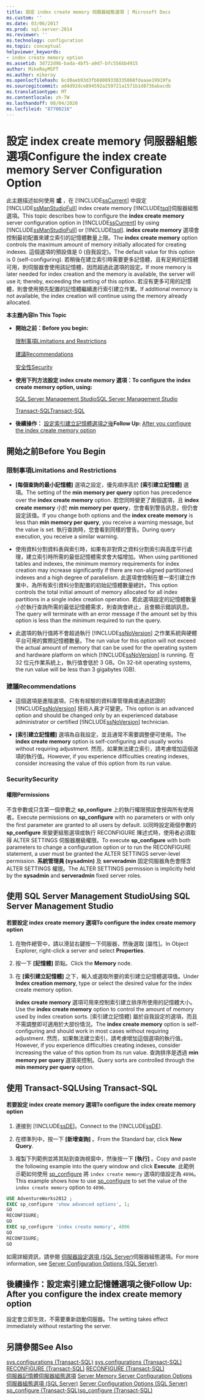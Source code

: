 ```yaml
---
title: 設定 index create memory 伺服器組態選項 | Microsoft Docs
ms.custom: ''
ms.date: 03/06/2017
ms.prod: sql-server-2014
ms.reviewer: ''
ms.technology: configuration
ms.topic: conceptual
helpviewer_keywords:
- index create memory option
ms.assetid: 3d722d9b-bada-4bf5-a9d7-bfc556bb4915
author: MikeRayMSFT
ms.author: mikeray
ms.openlocfilehash: 6cd0aeb93d3fb68089338335068fdaaae19919fa
ms.sourcegitcommit: ad4d92dce894592a259721a1571b1d8736abacdb
ms.translationtype: MT
ms.contentlocale: zh-TW
ms.lasthandoff: 08/04/2020
ms.locfileid: "87700216"
---
```

# <a name="configure-the-index-create-memory-server-configuration-option"></a><span data-ttu-id="99df0-102">設定 index create memory 伺服器組態選項</span><span class="sxs-lookup"><span data-stu-id="99df0-102">Configure the index create memory Server Configuration Option</span></span>
  <span data-ttu-id="99df0-103">此主題描述如何使用 **或** ，在 [!INCLUDE[ssCurrent](../../includes/sscurrent-md.md)] 中設定 [!INCLUDE[ssManStudioFull](../../includes/ssmanstudiofull-md.md)] index create memory [!INCLUDE[tsql](../../includes/tsql-md.md)]伺服器組態選項。</span><span class="sxs-lookup"><span data-stu-id="99df0-103">This topic describes how to configure the **index create memory** server configuration option in [!INCLUDE[ssCurrent](../../includes/sscurrent-md.md)] by using [!INCLUDE[ssManStudioFull](../../includes/ssmanstudiofull-md.md)] or [!INCLUDE[tsql](../../includes/tsql-md.md)].</span></span> <span data-ttu-id="99df0-104">**index create memory** 選項會控制最初配置來建立索引的記憶體數量上限。</span><span class="sxs-lookup"><span data-stu-id="99df0-104">The **index create memory** option controls the maximum amount of memory initially allocated for creating indexes.</span></span> <span data-ttu-id="99df0-105">這個選項的預設值是 0 (自我設定)。</span><span class="sxs-lookup"><span data-stu-id="99df0-105">The default value for this option is 0 (self-configuring).</span></span> <span data-ttu-id="99df0-106">若稍後在建立索引時需要更多記憶體，且有足夠的記憶體可用，則伺服器會使用該記憶體，因而超過此選項的設定。</span><span class="sxs-lookup"><span data-stu-id="99df0-106">If more memory is later needed for index creation and the memory is available, the server will use it; thereby, exceeding the setting of this option.</span></span> <span data-ttu-id="99df0-107">若沒有更多可用的記憶體，則會使用預先配置的記憶體繼續進行索引建立作業。</span><span class="sxs-lookup"><span data-stu-id="99df0-107">If additional memory is not available, the index creation will continue using the memory already allocated.</span></span>  
  
 <span data-ttu-id="99df0-108">**本主題內容**</span><span class="sxs-lookup"><span data-stu-id="99df0-108">**In This Topic**</span></span>  
  
-   <span data-ttu-id="99df0-109">**開始之前：**</span><span class="sxs-lookup"><span data-stu-id="99df0-109">**Before you begin:**</span></span>  
  
     [<span data-ttu-id="99df0-110">限制事項</span><span class="sxs-lookup"><span data-stu-id="99df0-110">Limitations and Restrictions</span></span>](#Restrictions)  
  
     [<span data-ttu-id="99df0-111">建議</span><span class="sxs-lookup"><span data-stu-id="99df0-111">Recommendations</span></span>](#Recommendations)  
  
     [<span data-ttu-id="99df0-112">安全性</span><span class="sxs-lookup"><span data-stu-id="99df0-112">Security</span></span>](#Security)  
  
-   <span data-ttu-id="99df0-113">**使用下列方法設定 index create memory 選項：**</span><span class="sxs-lookup"><span data-stu-id="99df0-113">**To configure the index create memory option, using:**</span></span>  
  
     [<span data-ttu-id="99df0-114">SQL Server Management Studio</span><span class="sxs-lookup"><span data-stu-id="99df0-114">SQL Server Management Studio</span></span>](#SSMSProcedure)  
  
     [<span data-ttu-id="99df0-115">Transact-SQL</span><span class="sxs-lookup"><span data-stu-id="99df0-115">Transact-SQL</span></span>](#TsqlProcedure)  
  
-   <span data-ttu-id="99df0-116">**後續操作：** [設定索引建立記憶體選項之後](#FollowUp)</span><span class="sxs-lookup"><span data-stu-id="99df0-116">**Follow Up:**  [After you configure the index create memory option](#FollowUp)</span></span>  
  
##  <a name="before-you-begin"></a><a name="BeforeYouBegin"></a> <span data-ttu-id="99df0-117">開始之前</span><span class="sxs-lookup"><span data-stu-id="99df0-117">Before You Begin</span></span>  
  
###  <a name="limitations-and-restrictions"></a><a name="Restrictions"></a> <span data-ttu-id="99df0-118">限制事項</span><span class="sxs-lookup"><span data-stu-id="99df0-118">Limitations and Restrictions</span></span>  
  
-   <span data-ttu-id="99df0-119">**[每個查詢的最小記憶體]** 選項之設定，優先順序高於 **[索引建立記憶體]** 選項。</span><span class="sxs-lookup"><span data-stu-id="99df0-119">The setting of the **min memory per query** option has precedence over the **index create memory** option.</span></span> <span data-ttu-id="99df0-120">若您同時變更了兩個選項，且 **index create memory** 小於 **min memory per query**，您會看到警告訊息，但仍會設定該值。</span><span class="sxs-lookup"><span data-stu-id="99df0-120">If you change both options and the **index create memory** is less than **min memory per query**, you receive a warning message, but the value is set.</span></span> <span data-ttu-id="99df0-121">執行查詢時，您會看到同樣的警告。</span><span class="sxs-lookup"><span data-stu-id="99df0-121">During query execution, you receive a similar warning.</span></span>  
  
-   <span data-ttu-id="99df0-122">使用資料分割資料表與索引時，如果有非對齊之資料分割索引與高度平行處理，建立索引時所需的最低記憶體需求會大幅增加。</span><span class="sxs-lookup"><span data-stu-id="99df0-122">When using partitioned tables and indexes, the minimum memory requirements for index creation may increase significantly if there are non-aligned partitioned indexes and a high degree of parallelism.</span></span> <span data-ttu-id="99df0-123">此選項會控制在單一索引建立作業中，為所有索引資料分割配置的初始記憶體數量總計。</span><span class="sxs-lookup"><span data-stu-id="99df0-123">This option controls the total initial amount of memory allocated for all index partitions in a single index creation operation.</span></span> <span data-ttu-id="99df0-124">若此選項設定的記憶體數量小於執行查詢所需的最低記憶體需求，則查詢會終止，且會顯示錯誤訊息。</span><span class="sxs-lookup"><span data-stu-id="99df0-124">The query will terminate with an error message if the amount set by this option is less than the minimum required to run the query.</span></span>  
  
-   <span data-ttu-id="99df0-125">此選項的執行值將不會超過執行 [!INCLUDE[ssNoVersion](../../includes/ssnoversion-md.md)] 之作業系統與硬體平台可用的實際記憶體數量。</span><span class="sxs-lookup"><span data-stu-id="99df0-125">The run value for this option will not exceed the actual amount of memory that can be used for the operating system and hardware platform on which [!INCLUDE[ssNoVersion](../../includes/ssnoversion-md.md)] is running.</span></span> <span data-ttu-id="99df0-126">在 32 位元作業系統上，執行值會低於 3 GB。</span><span class="sxs-lookup"><span data-stu-id="99df0-126">On 32-bit operating systems, the run value will be less than 3 gigabytes (GB).</span></span>  
  
###  <a name="recommendations"></a><a name="Recommendations"></a> <span data-ttu-id="99df0-127">建議</span><span class="sxs-lookup"><span data-stu-id="99df0-127">Recommendations</span></span>  
  
-   <span data-ttu-id="99df0-128">這個選項是進階選項，只有有經驗的資料庫管理員或通過認證的 [!INCLUDE[ssNoVersion](../../includes/ssnoversion-md.md)] 技術人員才可變更。</span><span class="sxs-lookup"><span data-stu-id="99df0-128">This option is an advanced option and should be changed only by an experienced database administrator or certified [!INCLUDE[ssNoVersion](../../includes/ssnoversion-md.md)] technician.</span></span>  
  
-   <span data-ttu-id="99df0-129">**[索引建立記憶體]** 選項為自我設定，並且通常不需要調整便可使用。</span><span class="sxs-lookup"><span data-stu-id="99df0-129">The **index create memory** option is self-configuring and usually works without requiring adjustment.</span></span> <span data-ttu-id="99df0-130">然而，如果無法建立索引，請考慮增加這個選項的執行值。</span><span class="sxs-lookup"><span data-stu-id="99df0-130">However, if you experience difficulties creating indexes, consider increasing the value of this option from its run value.</span></span>  
  
###  <a name="security"></a><a name="Security"></a> <span data-ttu-id="99df0-131">Security</span><span class="sxs-lookup"><span data-stu-id="99df0-131">Security</span></span>  
  
####  <a name="permissions"></a><a name="Permissions"></a> <span data-ttu-id="99df0-132">權限</span><span class="sxs-lookup"><span data-stu-id="99df0-132">Permissions</span></span>  
 <span data-ttu-id="99df0-133">不含參數或只含第一個參數之 **sp_configure** 上的執行權限預設會授與所有使用者。</span><span class="sxs-lookup"><span data-stu-id="99df0-133">Execute permissions on **sp_configure** with no parameters or with only the first parameter are granted to all users by default.</span></span> <span data-ttu-id="99df0-134">以同時設定兩個參數的 **sp_configure** 來變更組態選項或執行 RECONFIGURE 陳述式時，使用者必須取得 ALTER SETTINGS 伺服器層級權限。</span><span class="sxs-lookup"><span data-stu-id="99df0-134">To execute **sp_configure** with both parameters to change a configuration option or to run the RECONFIGURE statement, a user must be granted the ALTER SETTINGS server-level permission.</span></span> <span data-ttu-id="99df0-135">**系統管理員 (sysadmin)** 及 **serveradmin** 固定伺服器角色會隱含 ALTER SETTINGS 權限。</span><span class="sxs-lookup"><span data-stu-id="99df0-135">The ALTER SETTINGS permission is implicitly held by the **sysadmin** and **serveradmin** fixed server roles.</span></span>  
  
##  <a name="using-sql-server-management-studio"></a><a name="SSMSProcedure"></a> <span data-ttu-id="99df0-136">使用 SQL Server Management Studio</span><span class="sxs-lookup"><span data-stu-id="99df0-136">Using SQL Server Management Studio</span></span>  
  
#### <a name="to-configure-the-index-create-memory-option"></a><span data-ttu-id="99df0-137">若要設定 index create memory 選項</span><span class="sxs-lookup"><span data-stu-id="99df0-137">To configure the index create memory option</span></span>  
  
1.  <span data-ttu-id="99df0-138">在物件總管中，請以滑鼠右鍵按一下伺服器，然後選取 [屬性]。</span><span class="sxs-lookup"><span data-stu-id="99df0-138">In Object Explorer, right-click a server and select **Properties**.</span></span>  
  
2.  <span data-ttu-id="99df0-139">按一下 **[記憶體]** 節點。</span><span class="sxs-lookup"><span data-stu-id="99df0-139">Click the **Memory** node.</span></span>  
  
3.  <span data-ttu-id="99df0-140">在 **[索引建立記憶體]** 之下，輸入或選取所要的索引建立記憶體選項值。</span><span class="sxs-lookup"><span data-stu-id="99df0-140">Under **Index creation memory**, type or select the desired value for the index create memory option.</span></span>  
  
     <span data-ttu-id="99df0-141">**index create memory** 選項可用來控制索引建立排序所使用的記憶體大小。</span><span class="sxs-lookup"><span data-stu-id="99df0-141">Use the **index create memory** option to control the amount of memory used by index creation sorts.</span></span> <span data-ttu-id="99df0-142">[索引建立記憶體] 屬於自我設定的選項，而且不需調整即可適用於大部份情況。</span><span class="sxs-lookup"><span data-stu-id="99df0-142">The **index create memory** option is self-configuring and should work in most cases without requiring adjustment.</span></span> <span data-ttu-id="99df0-143">然而，如果無法建立索引，請考慮增加這個選項的執行值。</span><span class="sxs-lookup"><span data-stu-id="99df0-143">However, if you experience difficulties creating indexes, consider increasing the value of this option from its run value.</span></span> <span data-ttu-id="99df0-144">查詢排序是透過 **min memory per query** 選項來控制。</span><span class="sxs-lookup"><span data-stu-id="99df0-144">Query sorts are controlled through the **min memory per query** option.</span></span>  
  
##  <a name="using-transact-sql"></a><a name="TsqlProcedure"></a> <span data-ttu-id="99df0-145">使用 Transact-SQL</span><span class="sxs-lookup"><span data-stu-id="99df0-145">Using Transact-SQL</span></span>  
  
#### <a name="to-configure-the-index-create-memory-option"></a><span data-ttu-id="99df0-146">若要設定 index create memory 選項</span><span class="sxs-lookup"><span data-stu-id="99df0-146">To configure the index create memory option</span></span>  
  
1.  <span data-ttu-id="99df0-147">連接到 [!INCLUDE[ssDE](../../includes/ssde-md.md)]。</span><span class="sxs-lookup"><span data-stu-id="99df0-147">Connect to the [!INCLUDE[ssDE](../../includes/ssde-md.md)].</span></span>  
  
2.  <span data-ttu-id="99df0-148">在標準列中，按一下 **[新增查詢]** 。</span><span class="sxs-lookup"><span data-stu-id="99df0-148">From the Standard bar, click **New Query**.</span></span>  
  
3.  <span data-ttu-id="99df0-149">複製下列範例並將其貼到查詢視窗中，然後按一下 **[執行]** 。</span><span class="sxs-lookup"><span data-stu-id="99df0-149">Copy and paste the following example into the query window and click **Execute**.</span></span> <span data-ttu-id="99df0-150">此範例示範如何使用 [sp_configure](/sql/relational-databases/system-stored-procedures/sp-configure-transact-sql) 將 `index create memory` 選項的值設定為 `4096`。</span><span class="sxs-lookup"><span data-stu-id="99df0-150">This example shows how to use [sp_configure](/sql/relational-databases/system-stored-procedures/sp-configure-transact-sql) to set the value of the `index create memory` option to `4096`.</span></span>  
  
```sql  
USE AdventureWorks2012 ;  
EXEC sp_configure 'show advanced options', 1;  
GO  
RECONFIGURE;  
GO  
EXEC sp_configure 'index create memory', 4096  
GO  
RECONFIGURE;  
GO  
```  
  
 <span data-ttu-id="99df0-151">如需詳細資訊，請參閱 [伺服器設定選項 &#40;SQL Server&#41;](server-configuration-options-sql-server.md)伺服器組態選項。</span><span class="sxs-lookup"><span data-stu-id="99df0-151">For more information, see [Server Configuration Options &#40;SQL Server&#41;](server-configuration-options-sql-server.md).</span></span>  
  
##  <a name="follow-up-after-you-configure-the-index-create-memory-option"></a><a name="FollowUp"></a> <span data-ttu-id="99df0-152">後續操作：設定索引建立記憶體選項之後</span><span class="sxs-lookup"><span data-stu-id="99df0-152">Follow Up: After you configure the index create memory option</span></span>  
 <span data-ttu-id="99df0-153">設定會立即生效，不需要重新啟動伺服器。</span><span class="sxs-lookup"><span data-stu-id="99df0-153">The setting takes effect immediately without restarting the server.</span></span>  
  
## <a name="see-also"></a><span data-ttu-id="99df0-154">另請參閱</span><span class="sxs-lookup"><span data-stu-id="99df0-154">See Also</span></span>  
 <span data-ttu-id="99df0-155">[sys.configurations &#40;Transact-SQL&#41;](/sql/relational-databases/system-catalog-views/sys-configurations-transact-sql) </span><span class="sxs-lookup"><span data-stu-id="99df0-155">[sys.configurations &#40;Transact-SQL&#41;](/sql/relational-databases/system-catalog-views/sys-configurations-transact-sql) </span></span>  
 <span data-ttu-id="99df0-156">[RECONFIGURE &#40;Transact-SQL&#41;](/sql/t-sql/language-elements/reconfigure-transact-sql) </span><span class="sxs-lookup"><span data-stu-id="99df0-156">[RECONFIGURE &#40;Transact-SQL&#41;](/sql/t-sql/language-elements/reconfigure-transact-sql) </span></span>  
 <span data-ttu-id="99df0-157">[伺服器記憶體伺服器組態選項](server-memory-server-configuration-options.md) </span><span class="sxs-lookup"><span data-stu-id="99df0-157">[Server Memory Server Configuration Options](server-memory-server-configuration-options.md) </span></span>  
 <span data-ttu-id="99df0-158">[伺服器組態選項 &#40;SQL Server&#41;](server-configuration-options-sql-server.md) </span><span class="sxs-lookup"><span data-stu-id="99df0-158">[Server Configuration Options &#40;SQL Server&#41;](server-configuration-options-sql-server.md) </span></span>  
 [<span data-ttu-id="99df0-159">sp_configure &#40;Transact-SQL&#41;</span><span class="sxs-lookup"><span data-stu-id="99df0-159">sp_configure &#40;Transact-SQL&#41;</span></span>](/sql/relational-databases/system-stored-procedures/sp-configure-transact-sql)  
  
  
